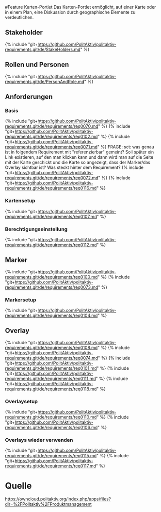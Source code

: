 #Feature Karten-Portlet
Das Karten-Portlet ermöglicht, auf einer Karte oder in einem Plan, eine Diskussion durch geographische Elemente zu verdeutlichen.

## Stakeholder
{% include "git+https://github.com/PolitAktiv/politaktiv-requirements.git/de/StakeHolders.md" %}

## Rollen und Personen
{% include "git+https://github.com/PolitAktiv/politaktiv-requirements.git/de/PersonAndRole.md" %}

## Anforderungen

### Basis
{% include "git+https://github.com/PolitAktiv/politaktiv-requirements.git/de/requirements/req0070.md" %}
{% include "git+https://github.com/PolitAktiv/politaktiv-requirements.git/de/requirements/req0102.md" %}
{% include "git+https://github.com/PolitAktiv/politaktiv-requirements.git/de/requirements/req0071.md" %}
FRAGE: sct: was genau ist in folgendem Requirement mit "referenzierbar" gemeint? Soll später ein Link existieren, auf den man klicken kann und dann wird man auf die Seite mit der Karte geschickt und die Karte so angezeigt, dass der Marker/das Overlay sichtbar ist? Was steckt hinter dem Requirement?
{% include "git+https://github.com/PolitAktiv/politaktiv-requirements.git/de/requirements/req0072.md" %}
{% include "git+https://github.com/PolitAktiv/politaktiv-requirements.git/de/requirements/req0116.md" %}

### Kartensetup
{% include "git+https://github.com/PolitAktiv/politaktiv-requirements.git/de/requirements/req0107.md" %}

### Berechtigungseinstellung
{% include "git+https://github.com/PolitAktiv/politaktiv-requirements.git/de/requirements/req0112.md" %}

## Marker
{% include "git+https://github.com/PolitAktiv/politaktiv-requirements.git/de/requirements/req0100.md" %}
{% include "git+https://github.com/PolitAktiv/politaktiv-requirements.git/de/requirements/req0073.md" %}

### Markersetup
{% include "git+https://github.com/PolitAktiv/politaktiv-requirements.git/de/requirements/req0104.md" %}

## Overlay
{% include "git+https://github.com/PolitAktiv/politaktiv-requirements.git/de/requirements/req0108.md" %}
{% include "git+https://github.com/PolitAktiv/politaktiv-requirements.git/de/requirements/req0074.md" %}
{% include "git+https://github.com/PolitAktiv/politaktiv-requirements.git/de/requirements/req0101.md" %}
{% include "git+https://github.com/PolitAktiv/politaktiv-requirements.git/de/requirements/req0111.md" %}
{% include "git+https://github.com/PolitAktiv/politaktiv-requirements.git/de/requirements/req0118.md" %}

### Overlaysetup
{% include "git+https://github.com/PolitAktiv/politaktiv-requirements.git/de/requirements/req0110.md" %}
{% include "git+https://github.com/PolitAktiv/politaktiv-requirements.git/de/requirements/req0106.md" %}

### Overlays wieder verwenden
{% include "git+https://github.com/PolitAktiv/politaktiv-requirements.git/de/requirements/req0115.md" %}
{% include "git+https://github.com/PolitAktiv/politaktiv-requirements.git/de/requirements/req0117.md" %}

# Quelle
https://owncloud.politaktiv.org/index.php/apps/files?dir=%2FPolitaktiv%2FProduktmanagement